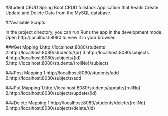#Student CRUD
Spring Boot CRUD fullstack Application that Reads Create Update and Delete Data from the MySQL database

##Avaliable Scripts

In the project directory, you can run
Runs the app in the development mode.
Open http://localhost:8080 to view it in your browser.



###Get Mpping
1.http://localhost:8080/students
2.http://localhost:8080/students/{id}
3.http://localhost:8080/subjects
4.http://localhost:8080/subjects/{id}
5.http://localhost:8080/students/{rollNo}/subjects

###Post Mapping
1.http://localhost:8080/students/add
2.http://localhost:8080/subjects/add

###Put Mapping
1.http://localhost:8080/students/update/{rollNo}
2.http://localhost:8080/subjects/update/{id}

###Delete Mapping
1.http://localhost:8080/students/delete/{rollNo}
2.http://localhost:8080/subjects/delete/{id}

